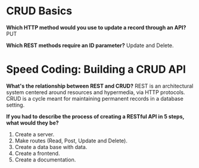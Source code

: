# CRUD Basics

**Which HTTP method would you use to update a record through an API?** PUT

**Which REST methods require an ID parameter?** Update and Delete.


# Speed Coding: Building a CRUD API
 
**What's the relationship between REST and CRUD?**  REST is an architectural system centered around resources and hypermedia, via HTTP protocols. CRUD is a cycle meant for maintaining permanent records in a database setting.

**If you had to describe the process of creating a RESTful API in 5 steps, what would they be?** 
1. Create a server.
2. Make routes (Read, Post, Update and Delete).
3. Create a data base with data.
4. Create a frontend.
5. Create a documentation.
